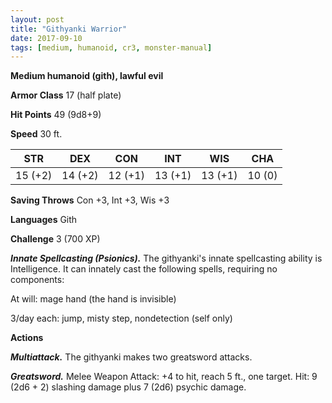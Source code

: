 ```yaml
---
layout: post
title: "Githyanki Warrior"
date: 2017-09-10
tags: [medium, humanoid, cr3, monster-manual]
---
```


**Medium humanoid (gith), lawful evil**

**Armor Class** 17 (half plate)

**Hit Points** 49 (9d8+9)

**Speed** 30 ft.

|   STR   |   DEX   |   CON   |   INT   |   WIS   |   CHA   |
|:-----:|:-----:|:-----:|:-----:|:-----:|:-----:|
| 15 (+2) | 14 (+2) | 12 (+1) | 13 (+1) | 13 (+1) | 10 (0) |

**Saving Throws** Con +3, Int +3, Wis +3

**Languages** Gith

**Challenge** 3 (700 XP)

***Innate Spellcasting (Psionics).*** The githyanki's innate spellcasting ability is Intelligence. It can innately cast the following spells, requiring no components: 

At will: mage hand (the hand is invisible)

3/day each: jump, misty step, nondetection (self only)

**Actions**

***Multiattack.*** The githyanki makes two greatsword attacks.

***Greatsword.*** Melee Weapon Attack: +4 to hit, reach 5 ft., one target. Hit: 9 (2d6 + 2) slashing damage plus 7 (2d6) psychic damage.

